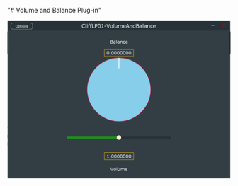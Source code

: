 "# Volume and Balance Plug-in" 

![Test Image](https://github.com/clifflinrichie/VolumePlugIn/blob/master/GUI.PNG)
